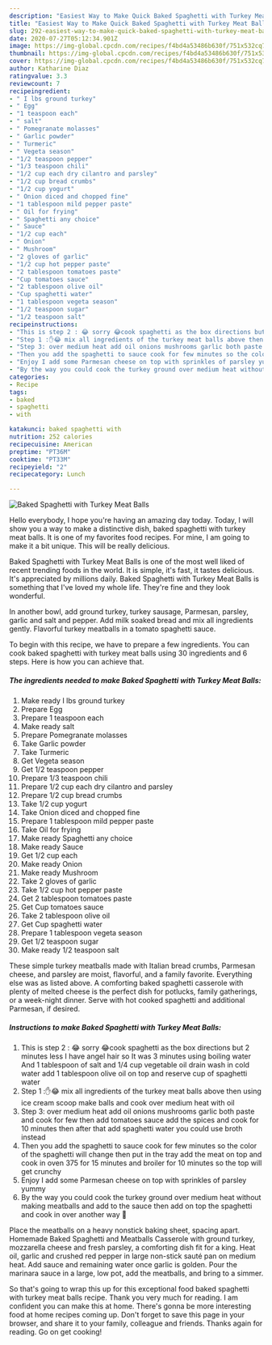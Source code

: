 ```yaml
---
description: "Easiest Way to Make Quick Baked Spaghetti with Turkey Meat Balls"
title: "Easiest Way to Make Quick Baked Spaghetti with Turkey Meat Balls"
slug: 292-easiest-way-to-make-quick-baked-spaghetti-with-turkey-meat-balls
date: 2020-07-27T05:12:34.901Z
image: https://img-global.cpcdn.com/recipes/f4bd4a53486b630f/751x532cq70/baked-spaghetti-with-turkey-meat-balls-recipe-main-photo.jpg
thumbnail: https://img-global.cpcdn.com/recipes/f4bd4a53486b630f/751x532cq70/baked-spaghetti-with-turkey-meat-balls-recipe-main-photo.jpg
cover: https://img-global.cpcdn.com/recipes/f4bd4a53486b630f/751x532cq70/baked-spaghetti-with-turkey-meat-balls-recipe-main-photo.jpg
author: Katharine Diaz
ratingvalue: 3.3
reviewcount: 7
recipeingredient:
- " I lbs ground turkey"
- " Egg"
- "1 teaspoon each"
- " salt"
- " Pomegranate molasses"
- " Garlic powder"
- " Turmeric"
- " Vegeta season"
- "1/2 teaspoon pepper"
- "1/3 teaspoon chili"
- "1/2 cup each dry cilantro and parsley"
- "1/2 cup bread crumbs"
- "1/2 cup yogurt"
- " Onion diced and chopped fine"
- "1 tablespoon mild pepper paste"
- " Oil for frying"
- " Spaghetti any choice"
- " Sauce"
- "1/2 cup each"
- " Onion"
- " Mushroom"
- "2 gloves of garlic"
- "1/2 cup hot pepper paste"
- "2 tablespoon tomatoes paste"
- "Cup tomatoes sauce"
- "2 tablespoon olive oil"
- "Cup spaghetti water"
- "1 tablespoon vegeta season"
- "1/2 teaspoon sugar"
- "1/2 teaspoon salt"
recipeinstructions:
- "This is step 2 : 😂 sorry 😂cook spaghetti as the box directions but 2 minutes less I have angel hair so It was 3 minutes using boiling water And 1 tablespoon of salt and 1/4 cup vegetable oil drain wash in cold water add 1 tablespoon olive oil on top and reserve cup of spaghetti water"
- "Step 1 :✋😂 mix all ingredients of the turkey meat balls ‏above then using ice cream scoop make balls and cook over medium heat with oil"
- "Step 3: over medium heat add oil onions mushrooms garlic both paste and cook for few then add tomatoes sauce add the spices and cook for 10 minutes then after that add spaghetti water you could use broth instead"
- "Then you add the spaghetti to sauce cook for few minutes so the color of the spaghetti will change then put in the tray add the meat on top and cook in oven 375 for 15 minutes and broiler for 10 minutes so the top will get crunchy"
- "Enjoy I add some Parmesan cheese on top with sprinkles of parsley yummy"
- "By the way you could cook the turkey ground over medium heat without making meatballs and add to the sauce then add on top the spaghetti and cook in over another way 🍝"
categories:
- Recipe
tags:
- baked
- spaghetti
- with

katakunci: baked spaghetti with 
nutrition: 252 calories
recipecuisine: American
preptime: "PT36M"
cooktime: "PT33M"
recipeyield: "2"
recipecategory: Lunch

---
```



![Baked Spaghetti with Turkey Meat Balls](https://img-global.cpcdn.com/recipes/f4bd4a53486b630f/751x532cq70/baked-spaghetti-with-turkey-meat-balls-recipe-main-photo.jpg)

Hello everybody, I hope you're having an amazing day today. Today, I will show you a way to make a distinctive dish, baked spaghetti with turkey meat balls. It is one of my favorites food recipes. For mine, I am going to make it a bit unique. This will be really delicious.

Baked Spaghetti with Turkey Meat Balls is one of the most well liked of recent trending foods in the world. It is simple, it's fast, it tastes delicious. It's appreciated by millions daily. Baked Spaghetti with Turkey Meat Balls is something that I've loved my whole life. They're fine and they look wonderful.

In another bowl, add ground turkey, turkey sausage, Parmesan, parsley, garlic and salt and pepper. Add milk soaked bread and mix all ingredients gently. Flavorful turkey meatballs in a tomato spaghetti sauce.


To begin with this recipe, we have to prepare a few ingredients. You can cook baked spaghetti with turkey meat balls using 30 ingredients and 6 steps. Here is how you can achieve that.

<!--inarticleads1-->

##### The ingredients needed to make Baked Spaghetti with Turkey Meat Balls:

1. Make ready  I lbs ground turkey
1. Prepare  Egg
1. Prepare 1 teaspoon each
1. Make ready  salt
1. Prepare  Pomegranate molasses
1. Take  Garlic powder
1. Take  Turmeric
1. Get  Vegeta season
1. Get 1/2 teaspoon pepper
1. Prepare 1/3 teaspoon chili
1. Prepare 1/2 cup each dry cilantro and parsley
1. Prepare 1/2 cup bread crumbs
1. Take 1/2 cup yogurt
1. Take  Onion diced and chopped fine
1. Prepare 1 tablespoon mild pepper paste
1. Take  Oil for frying
1. Make ready  Spaghetti any choice
1. Make ready  Sauce
1. Get 1/2 cup each
1. Make ready  Onion
1. Make ready  Mushroom
1. Take 2 gloves of garlic
1. Take 1/2 cup hot pepper paste
1. Get 2 tablespoon tomatoes paste
1. Get Cup tomatoes sauce
1. Take 2 tablespoon olive oil
1. Get Cup spaghetti water
1. Prepare 1 tablespoon vegeta season
1. Get 1/2 teaspoon sugar
1. Make ready 1/2 teaspoon salt


These simple turkey meatballs made with Italian bread crumbs, Parmesan cheese, and parsley are moist, flavorful, and a family favorite. Everything else was as listed above. A comforting baked spaghetti casserole with plenty of melted cheese is the perfect dish for potlucks, family gatherings, or a week-night dinner. Serve with hot cooked spaghetti and additional Parmesan, if desired. 

<!--inarticleads2-->

##### Instructions to make Baked Spaghetti with Turkey Meat Balls:

1. This is step 2 : 😂 sorry 😂cook spaghetti as the box directions but 2 minutes less I have angel hair so It was 3 minutes using boiling water And 1 tablespoon of salt and 1/4 cup vegetable oil drain wash in cold water add 1 tablespoon olive oil on top and reserve cup of spaghetti water
1. Step 1 :✋😂 mix all ingredients of the turkey meat balls ‏above then using ice cream scoop make balls and cook over medium heat with oil
1. Step 3: over medium heat add oil onions mushrooms garlic both paste and cook for few then add tomatoes sauce add the spices and cook for 10 minutes then after that add spaghetti water you could use broth instead
1. Then you add the spaghetti to sauce cook for few minutes so the color of the spaghetti will change then put in the tray add the meat on top and cook in oven 375 for 15 minutes and broiler for 10 minutes so the top will get crunchy
1. Enjoy I add some Parmesan cheese on top with sprinkles of parsley yummy
1. By the way you could cook the turkey ground over medium heat without making meatballs and add to the sauce then add on top the spaghetti and cook in over another way 🍝


Place the meatballs on a heavy nonstick baking sheet, spacing apart. Homemade Baked Spaghetti and Meatballs Casserole with ground turkey, mozzarella cheese and fresh parsley, a comforting dish fit for a king. Heat oil, garlic and crushed red pepper in large non-stick sauté pan on medium heat. Add sauce and remaining water once garlic is golden. Pour the marinara sauce in a large, low pot, add the meatballs, and bring to a simmer. 

So that's going to wrap this up for this exceptional food baked spaghetti with turkey meat balls recipe. Thank you very much for reading. I am confident you can make this at home. There's gonna be more interesting food at home recipes coming up. Don't forget to save this page in your browser, and share it to your family, colleague and friends. Thanks again for reading. Go on get cooking!
